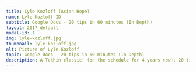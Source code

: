 ```yaml
---
title: Lyle Kozloff (Asian Hope)
name: Lyle-Kozloff-ID
subtitle: Google Docs - 20 tips in 60 minutes (In Depth)
layout: 2017_default
modal-id: 1
img: lyle-kozloff.jpg
thumbnail: lyle-kozloff.jpg
alt: Picture of Lyle Kozloff
topic: Google Docs - 20 tips in 60 minutes (In Depth)
description: A Tekhin classic! (on the schedule for 4 years now). 20 tips that will power up your usage of Drive, Sheets, Presentations, Docs and help you work more efficiently!
---
```

